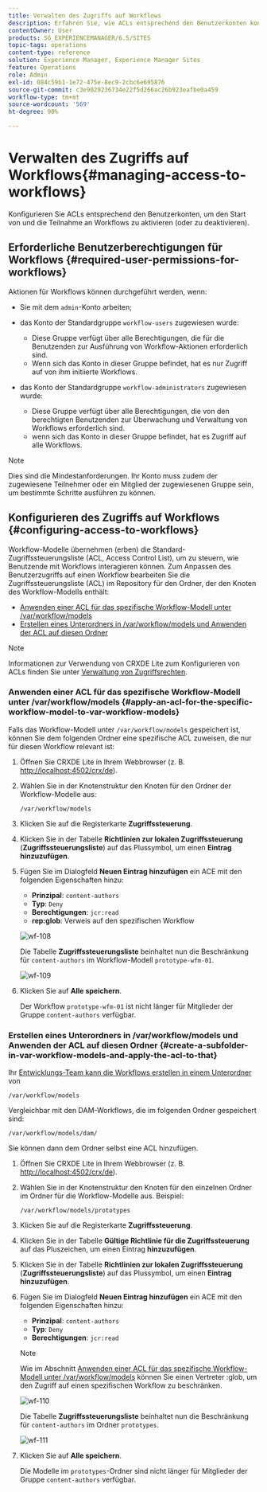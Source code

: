 ```yaml
---
title: Verwalten des Zugriffs auf Workflows
description: Erfahren Sie, wie ACLs entsprechend den Benutzerkonten konfiguriert werden, um den Start von und die Teilnahme an Workflows zu aktivieren (oder zu deaktivieren).
contentOwner: User
products: SG_EXPERIENCEMANAGER/6.5/SITES
topic-tags: operations
content-type: reference
solution: Experience Manager, Experience Manager Sites
feature: Operations
role: Admin
exl-id: 084c59b1-1e72-475e-8ec9-2cbc6e695876
source-git-commit: c3e9029236734e22f5d266ac26b923eafbe0a459
workflow-type: tm+mt
source-wordcount: '569'
ht-degree: 90%

---
```


# Verwalten des Zugriffs auf Workflows{#managing-access-to-workflows}

Konfigurieren Sie ACLs entsprechend den Benutzerkonten, um den Start von und die Teilnahme an Workflows zu aktivieren (oder zu deaktivieren).

## Erforderliche Benutzerberechtigungen für Workflows {#required-user-permissions-for-workflows}

Aktionen für Workflows können durchgeführt werden, wenn:

* Sie mit dem `admin`-Konto arbeiten;
* das Konto der Standardgruppe `workflow-users` zugewiesen wurde:

   * Diese Gruppe verfügt über alle Berechtigungen, die für die Benutzenden zur Ausführung von Workflow-Aktionen erforderlich sind.
   * Wenn sich das Konto in dieser Gruppe befindet, hat es nur Zugriff auf von ihm initiierte Workflows.

* das Konto der Standardgruppe `workflow-administrators` zugewiesen wurde:

   * Diese Gruppe verfügt über alle Berechtigungen, die von den berechtigten Benutzenden zur Überwachung und Verwaltung von Workflows erforderlich sind.
   * wenn sich das Konto in dieser Gruppe befindet, hat es Zugriff auf alle Workflows.

>[!NOTE]
>
>Dies sind die Mindestanforderungen. Ihr Konto muss zudem der zugewiesene Teilnehmer oder ein Mitglied der zugewiesenen Gruppe sein, um bestimmte Schritte ausführen zu können.

## Konfigurieren des Zugriffs auf Workflows {#configuring-access-to-workflows}

Workflow-Modelle übernehmen (erben) die Standard-Zugriffssteuerungsliste (ACL, Access Control List), um zu steuern, wie Benutzende mit Workflows interagieren können. Zum Anpassen des Benutzerzugriffs auf einen Workflow bearbeiten Sie die Zugriffssteuerungsliste (ACL) im Repository für den Ordner, der den Knoten des Workflow-Modells enthält:

* [Anwenden einer ACL für das spezifische Workflow-Modell unter /var/workflow/models](/help/sites-administering/workflows-managing.md#apply-an-acl-for-the-specific-workflow-model-to-var-workflow-models)
* [Erstellen eines Unterordners in /var/workflow/models und Anwenden der ACL auf diesen Ordner](/help/sites-administering/workflows-managing.md#create-a-subfolder-in-var-workflow-models-and-apply-the-acl-to-that)

>[!NOTE]
>
>Informationen zur Verwendung von CRXDE Lite zum Konfigurieren von ACLs finden Sie unter [Verwaltung von Zugriffsrechten](/help/sites-administering/user-group-ac-admin.md#access-right-management).

### Anwenden einer ACL für das spezifische Workflow-Modell unter /var/workflow/models {#apply-an-acl-for-the-specific-workflow-model-to-var-workflow-models}

Falls das Workflow-Modell unter `/var/workflow/models` gespeichert ist, können Sie dem folgenden Ordner eine spezifische ACL zuweisen, die nur für diesen Workflow relevant ist:

1. Öffnen Sie CRXDE Lite in Ihrem Webbrowser (z. B. [http://localhost:4502/crx/de](http://localhost:4502/crx/de)).
1. Wählen Sie in der Knotenstruktur den Knoten für den Ordner der Workflow-Modelle aus:

   `/var/workflow/models`

1. Klicken Sie auf die Registerkarte **Zugriffssteuerung**.
1. Klicken Sie in der Tabelle **Richtlinien zur lokalen Zugriffssteuerung** (**Zugriffssteuerungsliste**) auf das Plussymbol, um einen **Eintrag hinzuzufügen**.
1. Fügen Sie im Dialogfeld **Neuen Eintrag hinzufügen** ein ACE mit den folgenden Eigenschaften hinzu:

   * **Prinzipal**: `content-authors`
   * **Typ**: `Deny`
   * **Berechtigungen**: `jcr:read`
   * **rep:glob**: Verweis auf den spezifischen Workflow

   ![wf-108](assets/wf-108.png)

   Die Tabelle **Zugriffssteuerungsliste** beinhaltet nun die Beschränkung für `content-authors` im Workflow-Modell `prototype-wfm-01`.

   ![wf-109](assets/wf-109.png)

1. Klicken Sie auf **Alle speichern**.

   Der Workflow `prototype-wfm-01` ist nicht länger für Mitglieder der Gruppe `content-authors` verfügbar.

### Erstellen eines Unterordners in /var/workflow/models und Anwenden der ACL auf diesen Ordner {#create-a-subfolder-in-var-workflow-models-and-apply-the-acl-to-that}

Ihr [Entwicklungs-Team kann die Workflows erstellen in einem Unterordner](/help/sites-developing/workflows-models.md#creating-a-new-workflow) von

`/var/workflow/models`

Vergleichbar mit den DAM-Workflows, die im folgenden Ordner gespeichert sind:

`/var/workflow/models/dam/`

Sie können dann dem Ordner selbst eine ACL hinzufügen.

1. Öffnen Sie CRXDE Lite in Ihrem Webbrowser (z. B. [http://localhost:4502/crx/de](http://localhost:4502/crx/de)).
1. Wählen Sie in der Knotenstruktur den Knoten für den einzelnen Ordner im Ordner für die Workflow-Modelle aus. Beispiel:

   `/var/workflow/models/prototypes`

1. Klicken Sie auf die Registerkarte **Zugriffssteuerung**.
1. Klicken Sie in der Tabelle **Gültige Richtlinie für die Zugriffssteuerung** auf das Pluszeichen, um einen Eintrag **hinzuzufügen**.
1. Klicken Sie in der Tabelle **Richtlinien zur lokalen Zugriffssteuerung** (**Zugriffssteuerungsliste**) auf das Plussymbol, um einen **Eintrag hinzuzufügen**.
1. Fügen Sie im Dialogfeld **Neuen Eintrag hinzufügen** ein ACE mit den folgenden Eigenschaften hinzu:

   * **Prinzipal**: `content-authors`
   * **Typ**: `Deny`
   * **Berechtigungen**: `jcr:read`

   >[!NOTE]
   >
   >Wie im Abschnitt [Anwenden einer ACL für das spezifische Workflow-Modell unter /var/workflow/models](/help/sites-administering/workflows-managing.md#apply-an-acl-for-the-specific-workflow-model-to-var-workflow-models) können Sie einen Vertreter :glob, um den Zugriff auf einen spezifischen Workflow zu beschränken.

   ![wf-110](assets/wf-110.png)

   Die Tabelle **Zugriffssteuerungsliste** beinhaltet nun die Beschränkung für `content-authors` im Ordner `prototypes`.

   ![wf-111](assets/wf-111.png)

1. Klicken Sie auf **Alle speichern**.

   Die Modelle im `prototypes`-Ordner sind nicht länger für Mitglieder der Gruppe `content-authors` verfügbar.
